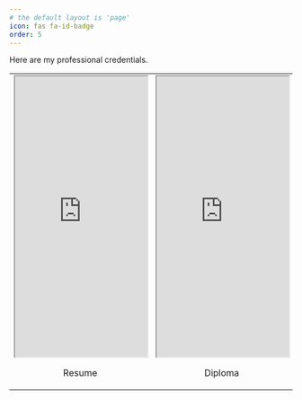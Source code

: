 ```yaml
---
# the default layout is 'page'
icon: fas fa-id-badge
order: 5
---
```


Here are my professional credentials.

<table>
  <tr>
    <td>
      <a href="/assets/files/Juan C Rangel - Resume.pdf" target="_blank">
        <iframe src="https://drive.google.com/viewerng/viewer?embedded=true&url=https://juanrbarco.github.io//assets/files/JuanCRangel-Resume.pdf" width="100%" height="500px"></iframe>
      </a>
      <p style="text-align: center;">Resume</p>
    </td>
    <td>
      <a href="assets/files/Juan C Rangel - Diploma.pdf" target="_blank">
         <iframe src="https://drive.google.com/viewerng/viewer?embedded=true&url=https://juanrbarco.github.io//assets/files/JuanCRangel-Diploma.pdf" width="100%" height="500px"></iframe>
      </a>
      <p style="text-align: center;">Diploma</p>
    </td>
  </tr>
</table>
